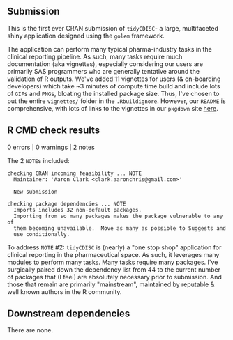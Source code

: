 ## Submission
This is the first ever CRAN submission of `tidyCDISC`- a large, multifaceted shiny application designed using the `golem` framework.

The application can perform many typical pharma-industry tasks in the clinical reporting pipeline. As such, many tasks require much documentation (aka vignettes), especially considering our users are primarily SAS programmers who are generally tentative around the validation of R outputs. We've added 11 vignettes for users (& on-boarding developers) which take ~3 minutes of compute time build and include lots of `GIF`s and `PNG`s, bloating the installed package size. Thus, I've chosen to put the entire `vignettes/` folder in the `.Rbuildignore`. However, our `README` is comprehensive, with lots of links to the vignettes in our `pkgdown` site [here](https://biogen-inc.github.io/tidyCDISC/).

## R CMD check results
0 errors | 0 warnings | 2 notes

The 2 `NOTE`s included:
```
checking CRAN incoming feasibility ... NOTE
  Maintainer: 'Aaron Clark <clark.aaronchris@gmail.com>'
  
  New submission

checking package dependencies ... NOTE
  Imports includes 32 non-default packages.
  Importing from so many packages makes the package vulnerable to any of
  them becoming unavailable.  Move as many as possible to Suggests and
  use conditionally.
```

To address `NOTE` #2: `tidyCDISC` is (nearly) a "one stop shop" application for clinical reporting in the pharmaceutical space. As such, it leverages many modules to perform many tasks. Many tasks require many packages. I've surgically paired down the dependency list from 44 to the current number of packages that (I feel) are absolutely necessary prior to submission. And those that remain are primarily "mainstream", maintained by reputable & well known authors in the R community.


    
## Downstream dependencies
There are none.



